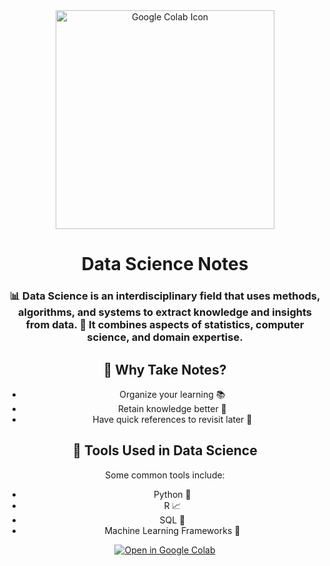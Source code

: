 <div align="center">
  <div class="header">
    <img src="https://upload.wikimedia.org/wikipedia/commons/d/d0/Google_Colaboratory_SVG_Logo.svg" alt="Google Colab Icon" width=350>
    <h1>Data Science Notes</h1>
  </div>

  <h3><p>📊 Data Science is an interdisciplinary field that uses methods, algorithms, and systems to extract knowledge and insights from data. 🚀 
    It combines aspects of <strong>statistics</strong>, <strong>computer science</strong>, and <strong>domain expertise</strong>.</p></h3>
    

  <h2>📝 Why Take Notes?</h2>
  <ul>
    <li>Organize your learning 📚</li>
    <li>Retain knowledge better 🧠</li>
    <li>Have quick references to revisit later 📖</li>
  </ul>

  <h2>🔧 Tools Used in Data Science</h2>
  <p>
    Some common tools include:
  </p>
  <ul>
    <li>Python 🐍</li>
    <li>R 📈</li>
    <li>SQL 💾</li>
    <li>Machine Learning Frameworks 🤖</li>
  </ul>

  <div class="badge">
    <a align="center" href="https://colab.research.google.com/" target="_blank">
  <img src="https://img.shields.io/badge/Google%20Colab-Open-orange?style=for-the-badge&logo=googlecolab" alt="Open in Google Colab">
</a>

  </div>
</div>
